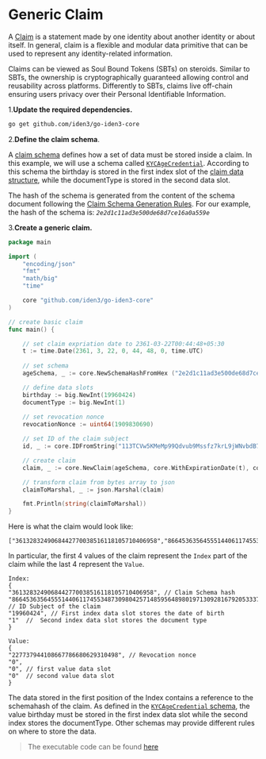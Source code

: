 # Generic Claim

A [Claim](https://docs.iden3.io/protocol/spec/#claims) is a statement made by one identity about another identity or about itself. In general, claim is a flexible and modular data primitive that can be used to represent any identity-related information.

Claims can be viewed as Soul Bound Tokens (SBTs) on steroids. Similar to SBTs, the ownership is cryptographically guaranteed allowing control and reusability across platforms. Differently to SBTs, claims live off-chain ensuring users privacy over their Personal Identifiable Information.

1.**Update the required dependencies.**

```bash
go get github.com/iden3/go-iden3-core
```

2.**Define the claim schema**.

A [claim schema](./claim-schema.md) defines how a set of data must be stored inside a claim. In this example, we will use a schema called [`KYCAgeCredential`](https://github.com/iden3/claim-schema-vocab/blob/main/schemas/json-ld/kyc-v2.json-ld). According to this schema the birthday is stored in the first index slot of the [claim data structure](https://docs.iden3.io/protocol/claims-structure), while the documentType is stored in the second data slot.

The hash of the schema is generated from the content of the schema document following the [Claim Schema Generation Rules](./claim-schema.md). For our example, the hash of the schema is: *`2e2d1c11ad3e500de68d7ce16a0a559e`*

3.**Create a generic claim.**  

```go
package main

import (
	"encoding/json"
	"fmt"
	"math/big"
	"time"

	core "github.com/iden3/go-iden3-core"
)

// create basic claim
func main() {

	// set claim expriation date to 2361-03-22T00:44:48+05:30
	t := time.Date(2361, 3, 22, 0, 44, 48, 0, time.UTC)
	
	// set schema
	ageSchema, _ := core.NewSchemaHashFromHex ("2e2d1c11ad3e500de68d7ce16a0a559e")  

	// define data slots
	birthday := big.NewInt(19960424)
	documentType := big.NewInt(1)	
	
	// set revocation nonce 
	revocationNonce := uint64(1909830690)

	// set ID of the claim subject
	id, _ := core.IDFromString("113TCVw5KMeMp99Qdvub9Mssfz7krL9jWNvbdB7Fd2")

	// create claim 
	claim, _ := core.NewClaim(ageSchema, core.WithExpirationDate(t), core.WithRevocationNonce(revocationNonce), core.WithIndexID(id), core.WithIndexDataInts(birthday, documentType))

	// transform claim from bytes array to json 
	claimToMarshal, _ := json.Marshal(claim)

	fmt.Println(string(claimToMarshal))
}
```

Here is what the claim would look like:
```
["3613283249068442770038516118105710406958","86645363564555144061174553487309804257148595648980197130928167920533372928","19960424","1","227737944108667786680629310498","0","0","0"]
```

In particular, the first 4 values of the claim represent the `Index` part of the claim while the last 4 represent the `Value`.
```
Index:
{
"3613283249068442770038516118105710406958", // Claim Schema hash
"86645363564555144061174553487309804257148595648980197130928167920533372928", // ID Subject of the claim
"19960424", // First index data slot stores the date of birth
"1"  //  Second index data slot stores the document type
}

Value:
{ 
"227737944108667786680629310498", // Revocation nonce 
"0",
"0", // first value data slot
"0"  // second value data slot
}	
```

The data stored in the first position of the Index contains a reference to the schemahash of the claim. As defined in the [`KYCAgeCredential` schema](https://github.com/iden3/claim-schema-vocab/blob/main/schemas/json-ld/kyc-v2.json-ld), the value birthday must be stored in the first index data slot while the second index stores the documentType. Other schemas may provide different rules on where to store the data.

> The executable code can be found [here](https://github.com/0xPolygonID/tutorial-examples/blob/main/issuer-protocol/main.go#L63)
